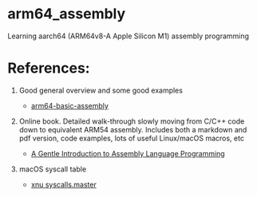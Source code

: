 # arm64_assembly
Learning aarch64 (ARM64v8-A Apple Silicon M1) assembly programming


# References:
1. Good general overview and some good examples
    - [arm64-basic-assembly](https://book.hacktricks.xyz/macos-hardening/macos-security-and-privilege-escalation/macos-apps-inspecting-debugging-and-fuzzing/arm64-basic-assembly)

2. Online book. Detailed walk-through slowly moving from C/C++ code down to equivalent ARM54 assembly. Includes both a markdown and pdf version, code examples, lots of useful Linux/macOS macros, etc
    - [A Gentle Introduction to Assembly Language Programming](https://github.com/pkivolowitz/asm_book/tree/main#table-of-contents)

3. macOS syscall table
    - [xnu syscalls.master](https://github.com/apple-oss-distributions/xnu/blob/main/bsd/kern/syscalls.master)